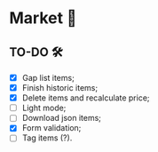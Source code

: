 # Market 🛒

## TO-DO 🛠️

- [x] Gap list items;
- [x] Finish historic items;
- [x] Delete items and recalculate price;
- [ ] Light mode;
- [ ] Download json items;
- [x] Form validation;
- [ ] Tag items (?).
